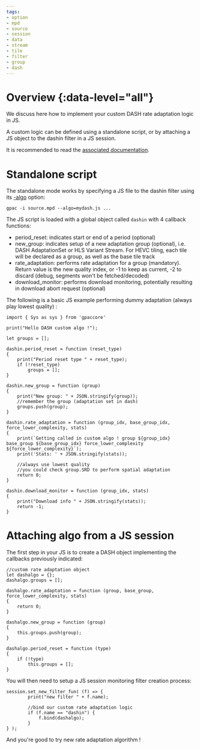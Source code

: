```yaml
---
tags:
- option
- mpd
- source
- session
- data
- stream
- tile
- filter
- group
- dash
---
```




# Overview {:data-level="all"}

We discuss here how to implement your custom DASH rate adaptation logic in JS.

A custom logic can be defined using a standalone script, or by attaching a JS object to the dashin filter in a JS session.

It is recommended to read the [associated documentation](https://doxygen.gpac.io/group__dash__grp.html).


# Standalone script

The standalone mode works by specifying a JS file to the dashin filter using its [-algo](dashin#algo) option:

```
gpac -i source.mpd --algo=mydash.js ...
```

The JS script is loaded with a global object called `dashin` with 4 callback functions:

-  period_reset: indicates start or end of a period (optional)
-  new_group: indicates setup of a new adaptation group (optional), i.e. DASH AdaptationSet or HLS Variant Stream. For HEVC tiling, each tile will be declared as a group, as well as the base tile track
-  rate_adaptation: performs rate adaptation for a group (mandatory). Return value is the new quality index, or -1 to keep as current, -2 to discard (debug, segments won't be fetched/decoded)
-  download_monitor: performs download monitoring, potentially resulting in download abort request (optional)

The following is a basic JS example performing dummy adaptation (always play lowest quality) :

```
import { Sys as sys } from 'gpaccore'

print("Hello DASH custom algo !");

let groups = [];

dashin.period_reset = function (reset_type)
{
	print("Period reset type " + reset_type);
	if (!reset_type)
		groups = [];
}

dashin.new_group = function (group)
{
	print("New group: " + JSON.stringify(group));
	//remember the group (adaptation set in dash)
	groups.push(group);
}

dashin.rate_adaptation = function (group_idx, base_group_idx, force_lower_complexity, stats)
{
	print(`Getting called in custom algo ! group ${group_idx} base_group ${base_group_idx} force_lower_complexity ${force_lower_complexity}`);
	print('Stats: ' + JSON.stringify(stats));

	//always use lowest quality
	//you could check group.SRD to perform spatial adaptation
	return 0;
}

dashin.download_monitor = function (group_idx, stats)
{
	print("Download info " + JSON.stringify(stats));
	return -1;
}

```

# Attaching algo from a JS session

The first step in your JS is to create a DASH object implementing the callbacks previously indicated:


```
//custom rate adaptation object
let dashalgo = {};
dashalgo.groups = [];

dashalgo.rate_adaptation = function (group, base_group, force_lower_complexity, stats)
{
	return 0;
}

dashalgo.new_group = function (group)
{
	this.groups.push(group);
}

dashalgo.period_reset = function (type)
{
	if (!type)
		this.groups = [];
}

```


You will then need to setup a JS session monitoring filter creation process:

```
session.set_new_filter_fun( (f) => {
		print("new filter " + f.name);

		//bind our custom rate adaptation logic
		if (f.name == "dashin") {
			f.bind(dashalgo);
		}
} ); 

```

And you're good to try new rate adaptation algorithm !

